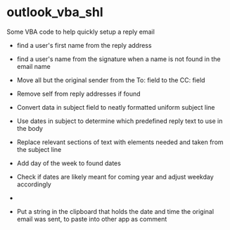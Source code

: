 # outlook_vba_shl
Some VBA code to help quickly setup a reply email

- find a user's first name from the reply address 
- find a user's name from the signature when a name is not found in the email name

- Move all but the original sender from the To: field to the CC: field
- Remove self from reply addresses if found

- Convert data in subject field to neatly formatted uniform subject line
- Use dates in subject to determine which predefined reply text to use in the body
- Replace relevant sections of text with elements needed and taken from the subject line

- Add day of the week to found dates
- Check if dates are likely meant for coming year and adjust weekday accordingly
- 
- Put a string in the clipboard that holds the date and time the original email was sent, to paste into other app as comment

